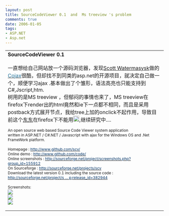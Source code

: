 ```yaml
---
layout: post
title: SourceCodeViewer 0.1  and  Ms treeview 's problem
comments: true
date: 2006-01-05
tags:
- ASP.NET
- Asp.net
---
```


<table style="TABLE-LAYOUT: fixed; WORD-WRAP: break-word" height="100%" cellspacing="0" cellpadding="0" width="100%" border="0"><tbody><tr><td valign="top">
<a href="http://www.im286.com/misc.php?action=viewratings&amp;tid=1241659&amp;pid=12694846" name="pid12694846" alt="查看评分记录"></a><strong><span class="smalltxt"><span class="bold">SourceCodeViewer 0.1</span></span><br /><br /></strong><span style="FONT-SIZE: 12px"><font size="3">一直想给自己网站放一个源码浏览器，发现<a href="http://scottwater.com/blog/default.aspx" target="_blank">Scott Watermasysk</a>做的</font><a href="http://code.communityserver.org/" target="_blank"><font color="#237299" size="3">Cojax</font></a><font size="3">很酷，但却找不到同类的asp.net的开源项目，就决定自己做一个，顺便学习ajax .基本做出了个雏形，语法高亮也只能支持到 C#,Jscript,htm.<br />树用的是MS treeview ，但郁闷的事情也来了，MS treeview在firefox下render出的html竟然和ie下一点都不相同，而且是采用postback方式展开节点，我给tree上加的onclick不起作用，导致目前这个<a href="http://www.github.com/code/">东东</a>在firefox下不能用<img height="19" src="/images/hbz_images/1712a73c-779d-4021-aaac-e307c6c085bd.png9" width="19" border="0">,继续研究中....<br /></font><br />An open source web based Source Code Viewer system application <br />written in ASP.NET / C#.NET / Javascript with ajax for the Windows OS and .Net FrameWork platform.<br /><br />Homepage : <a href="http://www.github.com/scv/" target="_blank"><font color="#003366">http://www.github.com/scv/</font></a> <br />Online demo : <a href="http://www.github.com/code/" target="_blank"><font color="#003366">http://www.github.com/code/</font></a> <br />Online screenshots : <a href="http://sourceforge.net/project/screenshots.php?group_id=155912" target="_blank"><font color="#003366">http://sourceforge.net/project/screenshots.php?group_id=155912</font></a> <br />On Sourceforge : <a href="http://sourceforge.net/projects/scv" target="_blank"><font color="#003366">http://sourceforge.net/projects/scv</font></a> <br />Download the latest version 0.1 including the source code :<br /><a href="http://sourceforge.net/project/showfiles.php?group_id=155912&amp;package_id=174984&amp;release_id=382944" target="_blank"><font color="#003366">http://sourceforge.net/project/s ... p;release_id=382944</font></a><br /><br />Screenshots:<br /><img onmousewheel="return imgzoom(this);" onmouseover="if(this.width&gt;screen.width*0.7) {this.resized=true; this.width=screen.width*0.7; this.style.cursor='hand'; this.alt='Click here to open new window\nCTRL+Mouse wheel to zoom in/out';}" onclick="if(!this.resized) {return true;} else {window.open('http://sourceforge.net/dbimage.php?id=54076');}" src="http://sourceforge.net/dbimage.php?id=54076" onload="if(this.width&gt;screen.width*0.7) {this.resized=true; this.width=screen.width*0.7; this.alt='Click here to open new window\nCTRL+Mouse wheel to zoom in/out';}" border="0"><br /><img onmousewheel="return imgzoom(this);" onmouseover="if(this.width&gt;screen.width*0.7) {this.resized=true; this.width=screen.width*0.7; this.style.cursor='hand'; this.alt='Click here to open new window\nCTRL+Mouse wheel to zoom in/out';}" onclick="if(!this.resized) {return true;} else {window.open('http://sourceforge.net/dbimage.php?id=54080');}" src="http://sourceforge.net/dbimage.php?id=54080" onload="if(this.width&gt;screen.width*0.7) {this.resized=true; this.width=screen.width*0.7; this.alt='Click here to open new window\nCTRL+Mouse wheel to zoom in/out';}" border="0"><br /><img onmousewheel="return imgzoom(this);" onmouseover="if(this.width&gt;screen.width*0.7) {this.resized=true; this.width=screen.width*0.7; this.style.cursor='hand'; this.alt='Click here to open new window\nCTRL+Mouse wheel to zoom in/out';}" onclick="if(!this.resized) {return true;} else {window.open('http://sourceforge.net/dbimage.php?id=54082');}" src="http://sourceforge.net/dbimage.php?id=54082" onload="if(this.width&gt;screen.width*0.7) {this.resized=true; this.width=screen.width*0.7; this.alt='Click here to open new window\nCTRL+Mouse wheel to zoom in/out';}" border="0"><br /><br /></span>
</td></tr></tbody></table>
